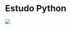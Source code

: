 # Estudo Python
<img src="https://cdn.dribbble.com/userupload/11332422/file/original-90643d6100b72885c543cfeaec29e489.jpg?resize=1600x1200" windth="300" heigth="300">
